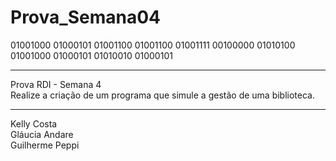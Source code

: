 # Prova_Semana04

01001000 01000101 01001100 01001100 01001111 00100000 01010100 01001000 01000101 01010010 01000101  
                                                                          
-----------------------------------------------------------------------------  

Prova RDI - Semana 4  
Realize a criação de um programa que simule a gestão de uma biblioteca.  

-----------------------------------------------------------------------------  

Kelly Costa  
Gláucia Andare  
Guilherme Peppi  
